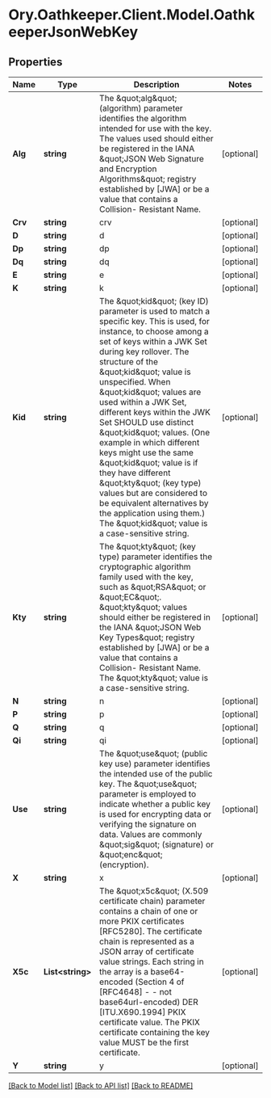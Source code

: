 # Ory.Oathkeeper.Client.Model.OathkeeperJsonWebKey

## Properties

Name | Type | Description | Notes
------------ | ------------- | ------------- | -------------
**Alg** | **string** | The \&quot;alg\&quot; (algorithm) parameter identifies the algorithm intended for use with the key.  The values used should either be registered in the IANA \&quot;JSON Web Signature and Encryption Algorithms\&quot; registry established by [JWA] or be a value that contains a Collision- Resistant Name. | [optional] 
**Crv** | **string** | crv | [optional] 
**D** | **string** | d | [optional] 
**Dp** | **string** | dp | [optional] 
**Dq** | **string** | dq | [optional] 
**E** | **string** | e | [optional] 
**K** | **string** | k | [optional] 
**Kid** | **string** | The \&quot;kid\&quot; (key ID) parameter is used to match a specific key.  This is used, for instance, to choose among a set of keys within a JWK Set during key rollover.  The structure of the \&quot;kid\&quot; value is unspecified.  When \&quot;kid\&quot; values are used within a JWK Set, different keys within the JWK Set SHOULD use distinct \&quot;kid\&quot; values.  (One example in which different keys might use the same \&quot;kid\&quot; value is if they have different \&quot;kty\&quot; (key type) values but are considered to be equivalent alternatives by the application using them.)  The \&quot;kid\&quot; value is a case-sensitive string. | [optional] 
**Kty** | **string** | The \&quot;kty\&quot; (key type) parameter identifies the cryptographic algorithm family used with the key, such as \&quot;RSA\&quot; or \&quot;EC\&quot;. \&quot;kty\&quot; values should either be registered in the IANA \&quot;JSON Web Key Types\&quot; registry established by [JWA] or be a value that contains a Collision- Resistant Name.  The \&quot;kty\&quot; value is a case-sensitive string. | [optional] 
**N** | **string** | n | [optional] 
**P** | **string** | p | [optional] 
**Q** | **string** | q | [optional] 
**Qi** | **string** | qi | [optional] 
**Use** | **string** | The \&quot;use\&quot; (public key use) parameter identifies the intended use of the public key. The \&quot;use\&quot; parameter is employed to indicate whether a public key is used for encrypting data or verifying the signature on data. Values are commonly \&quot;sig\&quot; (signature) or \&quot;enc\&quot; (encryption). | [optional] 
**X** | **string** | x | [optional] 
**X5c** | **List&lt;string&gt;** | The \&quot;x5c\&quot; (X.509 certificate chain) parameter contains a chain of one or more PKIX certificates [RFC5280].  The certificate chain is represented as a JSON array of certificate value strings.  Each string in the array is a base64-encoded (Section 4 of [RFC4648] - - not base64url-encoded) DER [ITU.X690.1994] PKIX certificate value. The PKIX certificate containing the key value MUST be the first certificate. | [optional] 
**Y** | **string** | y | [optional] 

[[Back to Model list]](../README.md#documentation-for-models) [[Back to API list]](../README.md#documentation-for-api-endpoints) [[Back to README]](../README.md)

